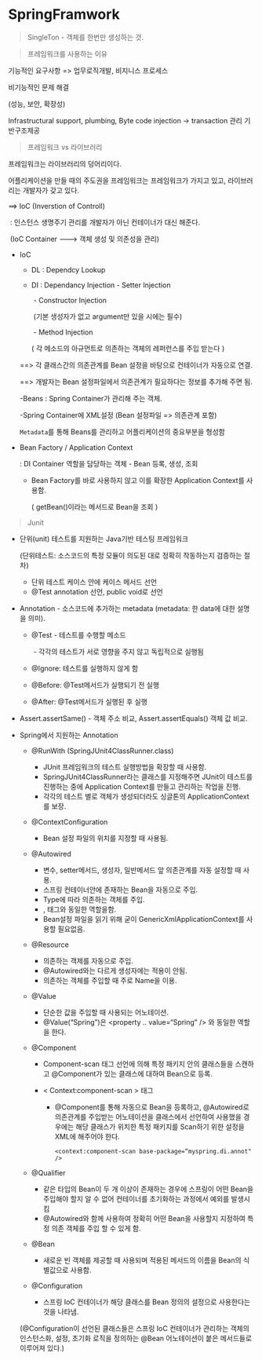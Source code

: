 # SpringFramwork

>  SingleTon - 객체를 한번만 생성하는 것.

> 프레임워크를 사용하는 이유

기능적인 요구사항 => 업무로직개발, 비지니스 프로세스

비기능적인 문제 해결

(성능, 보안, 확장성)

Infrastructural support, plumbing, Byte code injection -> transaction 관리 기반구조제공



> 프레임워크 vs 라이브러리

프레임워크는 라이브러리의 덩어리이다.

어플리케이션을 만들 때의 주도권을 프레임워크는 프레임워크가 가지고 있고, 라이브러리는 개발자가 갖고 있다.

==> IoC (Inverstion of Controll)

​	: 인스턴스 생명주기 관리를 개발자가 아닌 컨테이너가 대신 해준다.

​	(IoC Container ---> 객체 생성 및 의존성을 관리)

- IoC

  - DL : Dependcy Lookup

  - DI : Dependancy Injection - Setter Injection

    ​										       - Constructor Injection 

    ​										  	(기본 생성자가 없고 argument만 있을 시에는 필수)

    ​											   - Method Injection

    ( 각 메소드의 아규먼트로 의존하는 객체의 레퍼런스를 주입 받는다 )

  ==> 각 클래스간의 의존관계를 Bean 설정을 바탕으로 컨테이너가 자동으로 연결.

  ==> 개발자는 Bean 설정파일에서 의존관계가 필요하다는 정보를 추가해 주면 됨.

  -Beans : Spring Container가 관리해 주는 객체.

  -Spring Container에 XML설정 (Bean 설정파일 => 의존관계 포함) 	     	

  `Metadata`를 통해 Beans를 관리하고 어플리케이션의 중요부분을 형성함

- Bean Factory / Application Context 

  : DI Container 역할을 담당하는 객체 - Bean 등록, 생성, 조회

  - Bean Factory를 바로 사용하지 않고 이를 확장한 Application Context를 사용함.

    ( getBean()이라는 메서드로 Bean을 조회 )

> Junit

 - 단위(unit) 테스트를 지원하는 Java기반 테스팅 프레임워크

   (단위테스트: 소스코드의 특정 모듈이 의도된 대로 정확히 작동하는지 검증하는 절차)

    - 단위 테스트 케이스 안에 케이스 메서드 선언
   - @Test annotation 선언, public void로 선언

- Annotation - 소스코드에 추가하는 metadata (metadata: 한 data에 대한 설명을 의미).

  - @Test - 테스트를 수행할 메소드

    ​			- 각각의 테스트가 서로 영향을 주지 않고 독립적으로 실행됨

  - @Ignore: 테스트를 실행하지 않게 함
  - @Before: @Test메서드가 실행되기 전 실행
  - @After: @Test메서드가 실행된 후 실행

- Assert.assertSame() - 객체 주소 비교,  Assert.assertEquals() 객체 값 비교.

- Spring에서 지원하는 Annotation

  - @RunWith (SpringJUnit4ClassRunner.class)
    - JUnit 프레임워크의 테스트 실행방법을 확장할 때 사용함.
    - SpringJUnit4ClassRunner라는 클래스를 지정해주면 JUnit이 테스트를 진행하는 중에 Application Context를 만들고 관리하는 작업을 진행.
    - 각각의 테스트 별로 객체가 생성되더라도 싱글톤의 ApplicationContext를 보장.
    
  - @ContextConfiguration
    
    - Bean 설정 파일의 위치를 지정할 때 사용됨.
    
  - @Autowired
    - 변수, setter메서드, 생성자, 일반메서드 앞 의존관계를 자동 설정할 때 사용.
    - 스프링 컨테이너안에 존재하는 Bean을 자동으로 주입.
    - Type에 따라 의존하는 객체를 주입.
    - <property>, <constructor-arg>태그와 동일한 역할을함.
    - Bean설정 파일을 읽기 위해 굳이 GenericXmlApplicationContext를 사용할 필요없음.
    
  - @Resource

    - 의존하는 객제를 자동으로 주입.
    - @Autowired와는 다르게 생성자에는 적용이 안됨.
    - 의존하는 객체를 주입할 때 주로 Name을 이용.

  - @Value

    - 단순한 값을 주입할 때 사용되는 어노테이션.
    - @Value(“Spring”)은 <property .. value=“Spring” /> 와 동일한 역할을 한다.

  - @Component

    - Component-scan 태그 선언에 의해 특정 패키지 안의 클래스들을 스캔하고 @Component가 있는 클래스에 대하여 Bean으로 등록.

    - < Context:component-scan > 태그

      - @Component를 통해 자동으로 Bean을 등록하고, @Autowired로 의존관계를 주입받는 어노테이션을 클래스에서 선언하여 사용했을 경우에는 해당 클래스가 위치한 특정 패키지를 Scan하기 위한 설정을 XML에 해주어야 한다.

        `<context:component-scan base-package=“myspring.di.annot" />`

  - @Qualifier
    - 같은 타입의 Bean이 두 개 이상이 존재하는 경우에 스프링이 어떤 Bean을 주입해야 할지 알 수 없어 컨테이너를 초기화하는 과정에서 예외를 발생시킴
    - @Autowired와 함께 사용하여 정확히 어떤 Bean을 사용할지 지정하여 특정 의존 객체를 주입 할 수 있게 함.

  - @Bean

    - 새로운 빈 객체를 제공할 때 사용되며 적용된 메서드의 이름을 Bean의 식별값으로 사용함.

  - @Configuration

    - 스프링 IoC 컨테이너가 해당 클래스를 Bean 정의의 설정으로 사용한다는 것을 나타냄.

  (@Configuration이 선언된 클래스들은 스프링 IoC 컨테이너가 관리하는 객체의 인스턴스화, 설정, 초기화 로직을 정의하는 @Bean 어노테이션이 붙은 메서드들로 이루어져 있다.)

